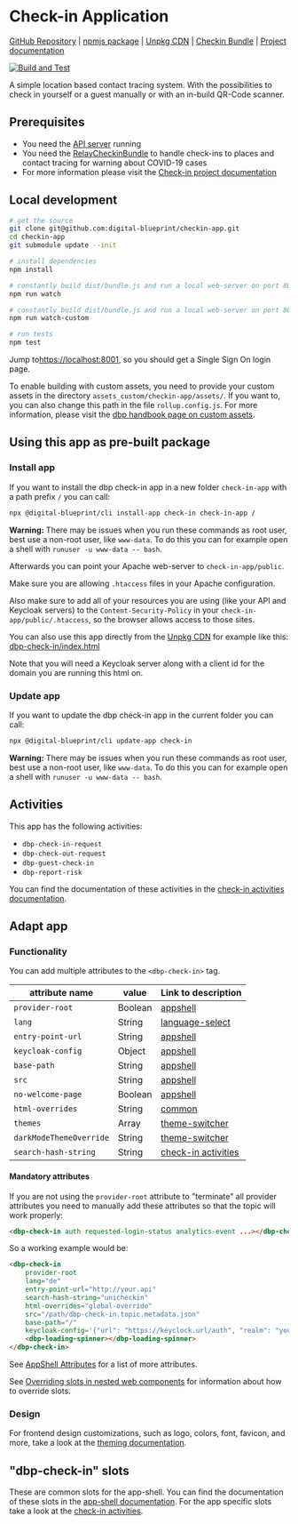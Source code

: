 # Check-in Application

[GitHub Repository](https://github.com/digital-blueprint/checkin-app) |
[npmjs package](https://www.npmjs.com/package/@digital-blueprint/checkin-app) |
[Unpkg CDN](https://unpkg.com/browse/@digital-blueprint/checkin-app/) |
[Checkin Bundle](https://github.com/digital-blueprint/relay-checkin-bundle) |
[Project documentation](https://dbp-demo.tugraz.at/site/software/check-in.html)

[![Build and Test](https://github.com/digital-blueprint/checkin-app/actions/workflows/build-test-publish.yml/badge.svg)](https://github.com/digital-blueprint/checkin-app/actions/workflows/build-test-publish.yml)

A simple location based contact tracing system.
With the possibilities to check in yourself or a guest manually or with an in-build QR-Code scanner.

## Prerequisites

- You need the [API server](https://gitlab.tugraz.at/dbp/relay/dbp-relay-server-template) running
- You need the [RelayCheckinBundle](https://github.com/digital-blueprint/relay-checkin-bundle) to handle
  check-ins to places and contact tracing for warning about COVID-19 cases
- For more information please visit the [Check-in project documentation](https://dbp-demo.tugraz.at/site/software/check-in.html)

## Local development

```bash
# get the source
git clone git@github.com:digital-blueprint/checkin-app.git
cd checkin-app
git submodule update --init

# install dependencies
npm install

# constantly build dist/bundle.js and run a local web-server on port 8001
npm run watch

# constantly build dist/bundle.js and run a local web-server on port 8001 using a custom assets directory assets_custom/
npm run watch-custom

# run tests
npm test
```

Jump to<https://localhost:8001>, so you should get a Single Sign On login page.

To enable building with custom assets, you need to provide your custom assets in the directory `assets_custom/checkin-app/assets/`. If you want to, you can also change this path in the file `rollup.config.js`. For more information, please visit the [dbp handbook page on custom assets](https://handbook.digital-blueprint.org/frameworks/frontend/dev/assets/#custom-assets).

## Using this app as pre-built package

### Install app

If you want to install the dbp check-in app in a new folder `check-in-app` with a path prefix `/` you can call:

```bash
npx @digital-blueprint/cli install-app check-in check-in-app /
```

**Warning:** There may be issues when you run these commands as root user, best use a non-root user, like `www-data`.
To do this you can for example open a shell with `runuser -u www-data -- bash`.

Afterwards you can point your Apache web-server to `check-in-app/public`.

Make sure you are allowing `.htaccess` files in your Apache configuration.

Also make sure to add all of your resources you are using (like your API and Keycloak servers) to the
`Content-Security-Policy` in your `check-in-app/public/.htaccess`, so the browser allows access to those sites.

You can also use this app directly from the [Unpkg CDN](https://unpkg.com/browse/@digital-blueprint/checkin-app/)
for example like this: [dbp-check-in/index.html](https://github.com/digital-blueprint/checkin-app/tree/main/examples/dbp-check-in/index.html)

Note that you will need a Keycloak server along with a client id for the domain you are running this html on.

### Update app

If you want to update the dbp check-in app in the current folder you can call:

```bash
npx @digital-blueprint/cli update-app check-in
```

**Warning:** There may be issues when you run these commands as root user, best use a non-root user, like `www-data`.
To do this you can for example open a shell with `runuser -u www-data -- bash`.

## Activities

This app has the following activities:

- `dbp-check-in-request`
- `dbp-check-out-request`
- `dbp-guest-check-in`
- `dbp-report-risk`

You can find the documentation of these activities in the [check-in activities documentation](https://github.com/digital-blueprint/checkin-app/tree/main/src).

## Adapt app

### Functionality

You can add multiple attributes to the `<dbp-check-in>` tag.

| attribute name          | value   | Link to description                                                                                                        |
| ----------------------- | ------- | -------------------------------------------------------------------------------------------------------------------------- |
| `provider-root`         | Boolean | [appshell](https://github.com/digital-blueprint/toolkit/tree/main/packages/app-shell#attributes)                           |
| `lang`                  | String  | [language-select](https://github.com/digital-blueprint/toolkit/tree/main/packages/language-select#attributes)              |
| `entry-point-url`       | String  | [appshell](https://github.com/digital-blueprint/toolkit/tree/main/packages/app-shell#attributes)                           |
| `keycloak-config`       | Object  | [appshell](https://github.com/digital-blueprint/toolkit/tree/main/packages/app-shell#attributes)                           |
| `base-path`             | String  | [appshell](https://github.com/digital-blueprint/toolkit/tree/main/packages/app-shell#attributes)                           |
| `src`                   | String  | [appshell](https://github.com/digital-blueprint/toolkit/tree/main/packages/app-shell#attributes)                           |
| `no-welcome-page`       | Boolean | [appshell](https://github.com/digital-blueprint/toolkit/tree/main/packages/app-shell#attributes)                           |
| `html-overrides`        | String  | [common](https://github.com/digital-blueprint/toolkit/tree/main/packages/common#overriding-slots-in-nested-web-components) |
| `themes`                | Array   | [theme-switcher](https://github.com/digital-blueprint/toolkit/tree/main/packages/theme-switcher#attributes)                |
| `darkModeThemeOverride` | String  | [theme-switcher](https://github.com/digital-blueprint/toolkit/tree/main/packages/theme-switcher#themes-attribute)          |
| `search-hash-string`    | String  | [check-in activities](https://github.com/digital-blueprint/checkin-app/tree/main/src#check-in-activities)                  |

#### Mandatory attributes

If you are not using the `provider-root` attribute to "terminate" all provider attributes
you need to manually add these attributes so that the topic will work properly:

```html
<dbp-check-in auth requested-login-status analytics-event ...></dbp-check-in>
```

So a working example would be:

```html
<dbp-check-in
    provider-root
    lang="de"
    entry-point-url="http://your.api"
    search-hash-string="unicheckin"
    html-overrides="global-override"
    src="/path/dbp-check-in.topic.metadata.json"
    base-path="/"
    keycloak-config='{"url": "https://keyclock.url/auth", "realm": "your-realm", "clientId": "your-client-id", "silentCheckSsoRedirectUri": "/path/silent-check-sso.html"}'>
    <dbp-loading-spinner></dbp-loading-spinner>
</dbp-check-in>
```

See [AppShell Attributes](https://github.com/digital-blueprint/toolkit/tree/main/packages/app-shell#attributes)
for a list of more attributes.

See [Overriding slots in nested web components](https://github.com/digital-blueprint/toolkit/tree/main/packages/common#overriding-slots-in-nested-web-components)
for information about how to override slots.

### Design

For frontend design customizations, such as logo, colors, font, favicon, and more, take a look at the [theming documentation](https://handbook.digital-blueprint.org/frontend/theming/).

## "dbp-check-in" slots

These are common slots for the app-shell. You can find the documentation of these slots in the [app-shell documentation](https://github.com/digital-blueprint/toolkit/tree/main/packages/app-shell).
For the app specific slots take a look at the [check-in activities](https://github.com/digital-blueprint/checkin-app/tree/main/src#check-in-activities).
